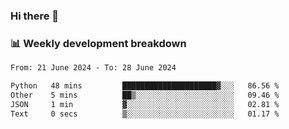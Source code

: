 ### Hi there 👋

### 📊 Weekly development breakdown
<!--START_SECTION:waka-->

```txt
From: 21 June 2024 - To: 28 June 2024

Python   48 mins         █████████████████████▓░░░   86.56 %
Other    5 mins          ██▒░░░░░░░░░░░░░░░░░░░░░░   09.46 %
JSON     1 min           ▓░░░░░░░░░░░░░░░░░░░░░░░░   02.81 %
Text     0 secs          ▒░░░░░░░░░░░░░░░░░░░░░░░░   01.17 %
```

<!--END_SECTION:waka-->
